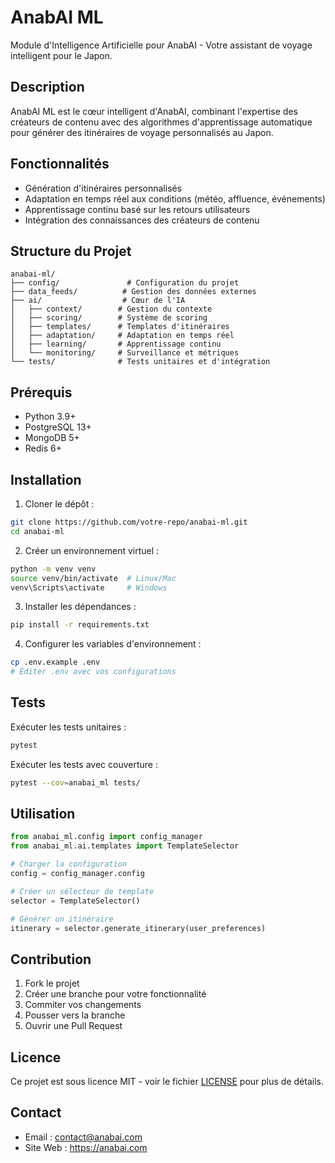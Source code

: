 # AnabAI ML

Module d'Intelligence Artificielle pour AnabAI - Votre assistant de voyage intelligent pour le Japon.

## Description

AnabAI ML est le cœur intelligent d'AnabAI, combinant l'expertise des créateurs de contenu avec des algorithmes d'apprentissage automatique pour générer des itinéraires de voyage personnalisés au Japon.

## Fonctionnalités

- Génération d'itinéraires personnalisés
- Adaptation en temps réel aux conditions (météo, affluence, événements)
- Apprentissage continu basé sur les retours utilisateurs
- Intégration des connaissances des créateurs de contenu

## Structure du Projet

```
anabai-ml/
├── config/               # Configuration du projet
├── data_feeds/          # Gestion des données externes
├── ai/                  # Cœur de l'IA
│   ├── context/        # Gestion du contexte
│   ├── scoring/        # Système de scoring
│   ├── templates/      # Templates d'itinéraires
│   ├── adaptation/     # Adaptation en temps réel
│   ├── learning/       # Apprentissage continu
│   └── monitoring/     # Surveillance et métriques
└── tests/              # Tests unitaires et d'intégration
```

## Prérequis

- Python 3.9+
- PostgreSQL 13+
- MongoDB 5+
- Redis 6+

## Installation

1. Cloner le dépôt :
```bash
git clone https://github.com/votre-repo/anabai-ml.git
cd anabai-ml
```

2. Créer un environnement virtuel :
```bash
python -m venv venv
source venv/bin/activate  # Linux/Mac
venv\Scripts\activate     # Windows
```

3. Installer les dépendances :
```bash
pip install -r requirements.txt
```

4. Configurer les variables d'environnement :
```bash
cp .env.example .env
# Éditer .env avec vos configurations
```

## Tests

Exécuter les tests unitaires :
```bash
pytest
```

Exécuter les tests avec couverture :
```bash
pytest --cov=anabai_ml tests/
```

## Utilisation

```python
from anabai_ml.config import config_manager
from anabai_ml.ai.templates import TemplateSelector

# Charger la configuration
config = config_manager.config

# Créer un sélecteur de template
selector = TemplateSelector()

# Générer un itinéraire
itinerary = selector.generate_itinerary(user_preferences)
```

## Contribution

1. Fork le projet
2. Créer une branche pour votre fonctionnalité
3. Commiter vos changements
4. Pousser vers la branche
5. Ouvrir une Pull Request

## Licence

Ce projet est sous licence MIT - voir le fichier [LICENSE](LICENSE) pour plus de détails.

## Contact

- Email : contact@anabai.com
- Site Web : https://anabai.com 